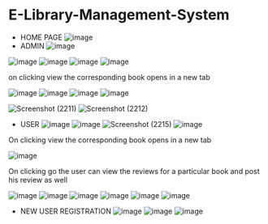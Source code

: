 # E-Library-Management-System
- HOME PAGE
![image](https://user-images.githubusercontent.com/87316028/126157102-be1f1f91-cc51-4512-a0bc-52b4f912def1.png)
- ADMIN 
![image](https://user-images.githubusercontent.com/87316028/126157238-bcb920c9-45f6-461b-a9dc-e5d95d03c065.png)
 
![image](https://user-images.githubusercontent.com/87316028/126157339-922fe32b-efa2-4477-847d-3b385fd433f4.png)
![image](https://user-images.githubusercontent.com/87316028/126157378-2d30a671-b815-4061-824e-632ebaf21339.png)
![image](https://user-images.githubusercontent.com/87316028/126157468-532a3d53-85c0-4525-99e4-dda3938be2a1.png)
![image](https://user-images.githubusercontent.com/87316028/126157477-5f94bc42-a218-471e-9ece-c88e67b5f883.png)

on clicking view the corresponding book opens in a new tab

![image](https://user-images.githubusercontent.com/87316028/126157546-b0014196-b6f9-4374-9633-b744610dd78d.png)
![image](https://user-images.githubusercontent.com/87316028/126157622-fb83f991-408a-480b-8f4e-884b63bb3ca1.png)
![image](https://user-images.githubusercontent.com/87316028/126157640-de72e539-e7d7-435d-88a2-97f8ae4c903f.png)
![image](https://user-images.githubusercontent.com/87316028/126157663-c77851a0-b6aa-424e-bba1-a8e95228cb71.png)

![Screenshot (2211)](https://user-images.githubusercontent.com/87316028/126157715-b4d66829-d9ad-4dfd-b87f-81b8a6b39b23.png)
![Screenshot (2212)](https://user-images.githubusercontent.com/87316028/126157728-d0a54cd1-a806-4bcd-b87a-1a869f530327.png)
- USER 
![image](https://user-images.githubusercontent.com/87316028/126157947-57d0eecb-145a-43cd-8dc3-619f72613945.png)
![image](https://user-images.githubusercontent.com/87316028/126157965-13cc07e5-a136-4ccb-bb7b-f81726e2eb0e.png)
![Screenshot (2215)](https://user-images.githubusercontent.com/87316028/126158054-75737624-e863-45de-a917-5590e1fdb0fd.png)
![image](https://user-images.githubusercontent.com/87316028/126158228-3be6d8e0-31a7-4899-8bb3-6b4f8d7c615d.png)

On clicking view the corresponding book opens in a new tab

![image](https://user-images.githubusercontent.com/87316028/126158246-c64394f4-52a6-4926-ad08-a7ee7a78050d.png)

On clicking go the user can view the reviews for a particular book and post his review as well

![image](https://user-images.githubusercontent.com/87316028/126158356-e6dcd056-7b31-4fdf-a8b1-6530cd7083a5.png)
![image](https://user-images.githubusercontent.com/87316028/126158512-ce6e31d5-0237-4a8e-af51-018bbdbce5d0.png)
![image](https://user-images.githubusercontent.com/87316028/126158560-22a4c626-5324-4401-8566-43fb56133fb3.png)
![image](https://user-images.githubusercontent.com/87316028/126158784-d6c164b7-b90a-4e3b-9cd2-29b98f036a82.png)
![image](https://user-images.githubusercontent.com/87316028/126158799-2a33dc8f-bf62-40ac-a21d-8667b999d03a.png)
![image](https://user-images.githubusercontent.com/87316028/126158928-9eae00a3-0765-45d4-ab9e-057855c2a3f7.png)
- NEW USER REGISTRATION
![image](https://user-images.githubusercontent.com/87316028/126159061-a5241aa9-101f-45ba-90fe-153a5800add6.png)
![image](https://user-images.githubusercontent.com/87316028/126159093-b6b30b12-d4b4-40b4-b66c-d56f36591372.png)
![image](https://user-images.githubusercontent.com/87316028/126159113-4c03190e-0323-4fc7-bf07-bf3e7b1086b9.png)

